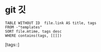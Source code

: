 # git 깃
<!--Basic Template V0.0.2 Start -->
```dataview
TABLE WITHOUT ID  file.link AS title, tags
FROM -"templates"
SORT file.mtime, tags desc
WHERE contains(tags, [[]])
```
<!--Basic Template V0.0.2 End -->
[tags::]